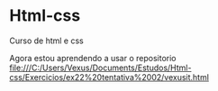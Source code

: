 # Html-css
 Curso de html e css

Agora estou aprendendo a usar o repositorio
<a href="file:///C:/Users/Vexus/Documents/Estudos/Html-css/Exercicios/ex22%20tentativa%2002/vexusit.html">file:///C:/Users/Vexus/Documents/Estudos/Html-css/Exercicios/ex22%20tentativa%2002/vexusit.html</a>